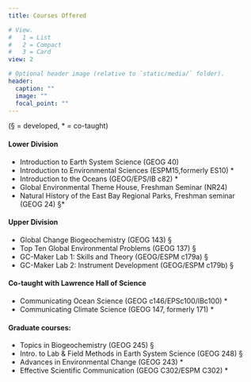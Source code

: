 ```yaml
---
title: Courses Offered

# View.
#   1 = List
#   2 = Compact
#   3 = Card
view: 2

# Optional header image (relative to `static/media/` folder).
header:
  caption: ""
  image: ""
  focal_point: ""
---
```

(§ = developed, * = co-taught)

#### Lower Division  

- Introduction to Earth System Science (GEOG 40)  
-	Introduction to Environmental Sciences (ESPM15,formerly ES10) *
-	Introduction to the Oceans (GEOG/EPS/IB c82) *
-	Global Environmental Theme House, Freshman Seminar (NR24)
-	Natural History of the East Bay Regional Parks, Freshman seminar (GEOG 24) §* 

#### Upper Division 

- Global Change Biogeochemistry (GEOG 143) § 
- Top Ten Global Environmental Problems (GEOG 137) § 
-	GC-Maker Lab 1: Skills and Theory (GEOG/ESPM c179a) § 
-	GC-Maker Lab 2: Instrument Development (GEOG/ESPM c179b) § 

#### Co-taught with Lawrence Hall of Science  

-	Communicating Ocean Science (GEOG c146/EPSc100/IBc100) * 
-	Communicating Climate Science (GEOG 147, formerly 171) * 

#### Graduate courses:  

- Topics in Biogeochemistry  (GEOG 245) §  
-	Intro. to Lab & Field Methods in Earth System Science  (GEOG 248) §  
-	Advances in Environmental Change (GEOG 243) * 
-	Effective Scientific Communication (GEOG C302/ESPM C302) *  
